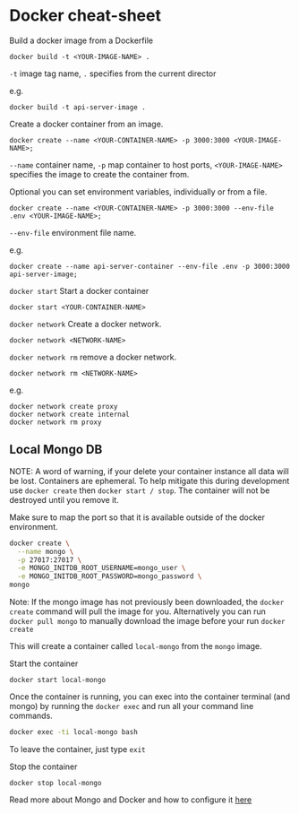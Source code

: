 # Docker cheat-sheet

Build a docker image from a Dockerfile

```
docker build -t <YOUR-IMAGE-NAME> .
```

`-t` image tag name, `.` specifies from the current director

e.g.

```
docker build -t api-server-image .
```

Create a docker container from an image.

```
docker create --name <YOUR-CONTAINER-NAME> -p 3000:3000 <YOUR-IMAGE-NAME>;
```

`--name` container name, `-p` map container to host ports, `<YOUR-IMAGE-NAME>` specifies the image to create the container from.

Optional you can set environment variables, individually or from a file.

```
docker create --name <YOUR-CONTAINER-NAME> -p 3000:3000 --env-file .env <YOUR-IMAGE-NAME>;
```

`--env-file` environment file name.

e.g.

```
docker create --name api-server-container --env-file .env -p 3000:3000 api-server-image;
```

`docker start` Start a docker container

```
docker start <YOUR-CONTAINER-NAME>
```

`docker network` Create a docker network.

```
docker network <NETWORK-NAME>
```

`docker network rm` remove a docker network.

```
docker network rm <NETWORK-NAME>
```

e.g.

```
docker network create proxy
docker network create internal
docker network rm proxy
```

## Local Mongo DB

NOTE: A word of warning, if your delete your container instance all data will be lost. Containers are ephemeral. To help mitigate this during development use `docker create` then `docker start / stop`. The container will not be destroyed until you remove it.

Make sure to map the port so that it is available outside of the docker environment.

```Bash
docker create \
  --name mongo \
  -p 27017:27017 \
  -e MONGO_INITDB_ROOT_USERNAME=mongo_user \
  -e MONGO_INITDB_ROOT_PASSWORD=mongo_password \
mongo
```

Note: If the mongo image has not previously been downloaded, the `docker create` command will pull the image for you. Alternatively you can run `docker pull mongo` to manually download the image before your run `docker create`

This will create a container called `local-mongo` from the `mongo` image.

Start the container

```
docker start local-mongo
```

Once the container is running, you can exec into the container terminal (and mongo) by running the `docker exec` and run all your command line commands.

```bash
docker exec -ti local-mongo bash
```

To leave the container, just type `exit`

Stop the container

```
docker stop local-mongo
```

Read more about Mongo and Docker and how to configure it [here](https://hub.docker.com/_/mongo)
